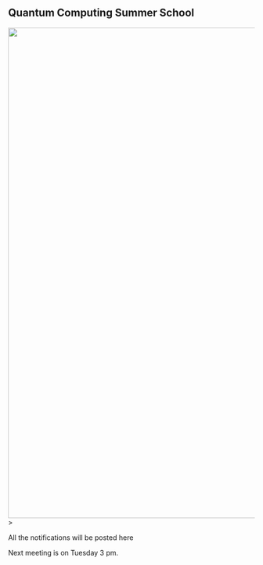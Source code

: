 ## Quantum Computing Summer School

<img src="https://github.com/shongi-yd/QML/blob/main/img/Quantum_Machine_Learning.jpg" width="1000"/>>

All the notifications will be posted here

Next meeting is on Tuesday 3 pm. 

